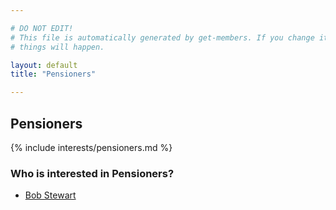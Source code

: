 ```yaml
---

# DO NOT EDIT!
# This file is automatically generated by get-members. If you change it, bad
# things will happen.

layout: default
title: "Pensioners"

---
```


## Pensioners

{% include interests/pensioners.md %}

### Who is interested in Pensioners?


* [Bob Stewart](/members/bob-stewart.html)
